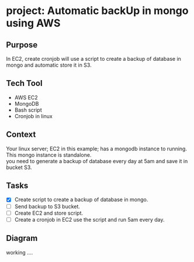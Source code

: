 # project: Automatic backUp in mongo using AWS
## Purpose
In EC2, create cronjob will use a script to create a backup of database in mongo and automatic store it in S3.

## Tech Tool
- AWS EC2
- MongoDB
- Bash script
- Cronjob in linux 

## Context
Your linux server; EC2 in this example; has a mongodb instance to running. This mongo instance is standalone. <br>
you need to generate a backup of database every day at 5am and save it in bucket S3.

## Tasks
- [X] Create script to create a backup of database in mongo.
- [ ] Send backup to S3 bucket.
- [ ] Create EC2 and store script.
- [ ] Create a cronjob in EC2 use the script and run 5am every day.

## Diagram

working ....
